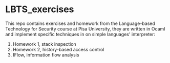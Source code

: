 # LBTS_exercises

This repo contains exercises and homework from the Language-based Technology for Security course at Pisa University, they are written in Ocaml and implement specific techniques in on simple languages' interpreter:
1. Homework 1, stack inspection
2. Homework 2, history-based access control
3. IFlow, information flow analysis
